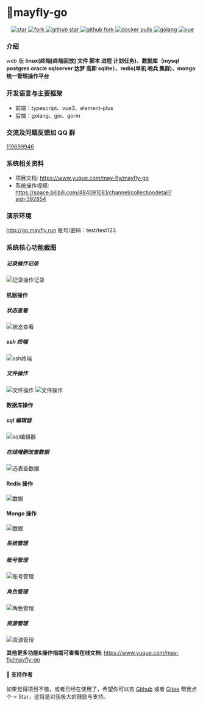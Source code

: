 # 🌈mayfly-go


<p align="center">
  <a href="https://gitee.com/dromara/mayfly-go" target="_blank">
    <img src="https://gitee.com/dromara/mayfly-go/badge/star.svg?theme=white" alt="star"/>
    <img src="https://gitee.com/dromara/mayfly-go/badge/fork.svg" alt="fork"/>
  </a>
  <a href="https://github.com/dromara/mayfly-go" target="_blank">
    <img src="https://img.shields.io/github/stars/dromara/mayfly-go.svg?style=social" alt="github star"/>
    <img src="https://img.shields.io/github/forks/dromara/mayfly-go.svg?style=social" alt="github fork"/>
  </a>
  <a href="https://hub.docker.com/r/mayflygo/mayfly-go/tags" target="_blank">
    <img src="https://img.shields.io/docker/pulls/mayflygo/mayfly-go.svg?label=docker%20pulls&color=fac858" alt="docker pulls"/>
  </a>
  <a href="https://github.com/golang/go" target="_blank">
    <img src="https://img.shields.io/badge/Golang-1.22%2B-yellow.svg" alt="golang"/>
  </a>
  <a href="https://cn.vuejs.org" target="_blank">
    <img src="https://img.shields.io/badge/Vue-3.x-green.svg" alt="vue">
  </a>
</p>

### 介绍

web 版 **linux(终端[终端回放] 文件 脚本 进程 计划任务)、数据库（mysql postgres oracle sqlserver 达梦 高斯 sqlite）、redis(单机 哨兵 集群)、mongo 统一管理操作平台**

### 开发语言与主要框架

- 前端：typescript、vue3、element-plus
- 后端：golang、gin、gorm

### 交流及问题反馈加 QQ 群

<a target="_blank" href="https://qm.qq.com/cgi-bin/qm/qr?k=IdJSHW0jTMhmWFHBUS9a83wxtrxDDhFj&jump_from=webapi">119699946</a>

### 系统相关资料

- 项目文档: https://www.yuque.com/may-fly/mayfly-go
- 系统操作视频: https://space.bilibili.com/484091081/channel/collectiondetail?sid=392854

### 演示环境

http://go.mayfly.run
账号/密码：test/test123.

### 系统核心功能截图

##### 记录操作记录

![记录操作记录](https://objs.gitee.io/mayfly-go-docs/home/log.jpg "屏幕截图.png")

#### 机器操作

##### 状态查看

![状态查看](https://objs.gitee.io/mayfly-go-docs/home/machine-status.jpg "屏幕截图.png")

##### ssh 终端

![ssh终端](https://objs.gitee.io/mayfly-go-docs/home/machine-ssh.jpg "屏幕截图.png")

##### 文件操作

![文件操作](https://objs.gitee.io/mayfly-go-docs/home/file-dir.jpg "屏幕截图.png")
![文件操作](https://objs.gitee.io/mayfly-go-docs/home/file-content-update.jpg "屏幕截图.png")

#### 数据库操作

##### sql 编辑器

![sql编辑器](https://objs.gitee.io/mayfly-go-docs/home/dbms-sql-editor.jpg "屏幕截图.png")

##### 在线增删改查数据

![选表查数据](https://objs.gitee.io/mayfly-go-docs/home/dbms-show-table-data.jpg "屏幕截图.png")

#### Redis 操作

![数据](https://objs.gitee.io/mayfly-go-docs/home/redis-data-list.jpg "屏幕截图.png")

#### Mongo 操作

![数据](https://objs.gitee.io/mayfly-go-docs/home/mongo-op.jpg "屏幕截图.png")

##### 系统管理

##### 账号管理

![账号管理](https://images.gitee.com/uploads/images/2021/0607/173919_a8d7dc18_1240250.png "屏幕截图.png")

##### 角色管理

![角色管理](https://images.gitee.com/uploads/images/2021/0607/174028_3654fb28_1240250.png "屏幕截图.png")

##### 资源管理

![资源管理](https://images.gitee.com/uploads/images/2021/0607/174436_e9e1535c_1240250.png "屏幕截图.png")

**其他更多功能&操作指南可查看在线文档**: https://www.yuque.com/may-fly/mayfly-go

#### 💌 支持作者

如果觉得项目不错，或者已经在使用了，希望你可以去 <a target="_blank" href="https://github.com/dromara/mayfly-go">Github</a> 或者 <a target="_blank" href="https://gitee.com/dromara/mayfly-go">Gitee</a> 帮我点个 ⭐ Star，这将是对我极大的鼓励与支持。
